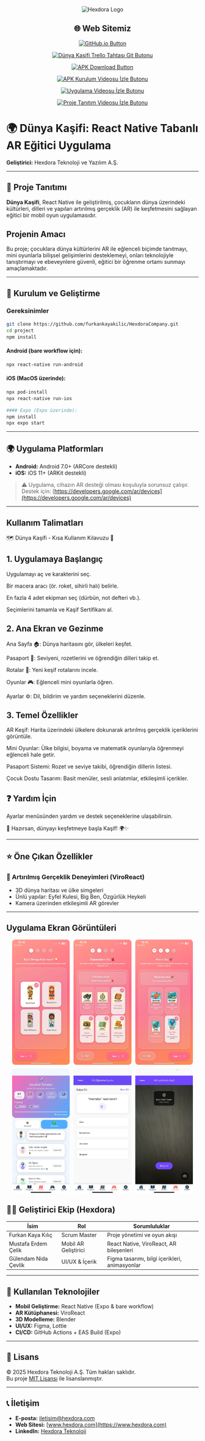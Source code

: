 <p align="center">
  <img src="docs/kurumsal/Hexdora.jpg" alt="Hexdora Logo" width="150"/>
</p>
<h2 align="center">🌐 Web Sitemiz</h2>

<p align="center">
  <a href="https://furkankayakilic.github.io/HexdoraCompany/" target="_blank">
    <img src="https://img.shields.io/badge/Uygulamayı%20GitHub.io%27da%20Görüntüle-Visit-blue?style=for-the-badge&logo=github" alt="GitHub.io Button"/>
  </a>
</p>

<p align="center">
  <a href="https://trello.com/b/ipdoKdbW/dunyakasifi" target="_blank">
    <img src="https://img.shields.io/badge/Dünya%20Kaşifi%20Trello%20Tahtası-Git-blue?style=for-the-badge&logo=trello" alt="Dünya Kaşifi Trello Tahtası Git Butonu"/>
  </a>
</p>

<p align="center">
  <a href="https://drive.google.com/file/d/1u_9bECziwtl03Q4_d8iAdnWdNuy-i-Is/view?usp=sharing" target="_blank">
    <img src="https://img.shields.io/badge/Uygulamayı%20İndir%20(APK)-Download-green?style=for-the-badge&logo=android" alt="APK Download Button"/>
  </a>
</p>

<p align="center">
  <a href="https://drive.google.com/file/d/1gqW2ci1CYsE7W8H2byNWaPG6gOTaDyBf/view?t=6" target="_blank">
    <img src="https://img.shields.io/badge/APK%20Kurulum%20Videosu-İzle-blue?style=for-the-badge&logo=googledrive" alt="APK Kurulum Videosu İzle Butonu"/>
  </a>
</p>

<p align="center">
  <a href="https://drive.google.com/file/d/1XuCgOhzqyGCu2tDhQYn1n7Tci7isBWuY/view?usp=sharing" target="_blank">
    <img src="https://img.shields.io/badge/Uygulama%20Videosu-İzle-blue?style=for-the-badge&logo=googledrive" alt="Uygulama Videosu İzle Butonu"/>
  </a>
</p>

<p align="center">
  <a href="https://drive.google.com/file/d/1B4wqtivso1G28LLPJbW_bhqR7QB3Fi02/view?usp=sharing" target="_blank">
    <img src="https://img.shields.io/badge/Proje%20Tanıtım%20Videosu-İzle-blue?style=for-the-badge&logo=googledrive" alt="Proje Tanıtım Videosu İzle Butonu"/>
  </a>
</p>




# 🌍 Dünya Kaşifi: React Native Tabanlı AR Eğitici Uygulama

**Geliştirici:** Hexdora Teknoloji ve Yazılım A.Ş.

---

## 📱 Proje Tanıtımı

**Dünya Kaşifi**, React Native ile geliştirilmiş, çocukların dünya üzerindeki kültürleri, dilleri ve yapıları artırılmış gerçeklik (AR) ile keşfetmesini sağlayan eğitici bir mobil oyun uygulamasıdır.

## Projenin Amacı

Bu proje; çocuklara dünya kültürlerini AR ile eğlenceli biçimde tanıtmayı, mini oyunlarla bilişsel gelişimlerini desteklemeyi, onları teknolojiyle tanıştırmayı ve ebeveynlere güvenli, eğitici bir öğrenme ortamı sunmayı amaçlamaktadır.

---
## 🚀 Kurulum ve Geliştirme
### Gereksinimler
```bash
git clone https://github.com/furkankayakilic/HexdoraCompany.git
cd project
npm install
```

#### Android (bare workflow için):

```bash
npx react-native run-android
```

#### iOS (MacOS üzerinde):

```bash
npx pod-install
npx react-native run-ios
```
```bash
#### Expo (Expo üzerinde):
npm install
npx expo start
```
---

## 🌍 Uygulama Platformları

- **Android:** Android 7.0+ (ARCore destekli)
- **iOS:** iOS 11+ (ARKit destekli)

> ⚠️ Uygulama, cihazın AR desteği olması koşuluyla sorunsuz çalışır. Destek için: [https://developers.google.com/ar/devices](https://developers.google.com/ar/devices)

---

## Kullanım Talimatları

🗺️ Dünya Kaşifi - Kısa Kullanım Kılavuzu 🚀
## 1. Uygulamaya Başlangıç
Uygulamayı aç ve karakterini seç.

Bir macera aracı (ör. roket, sihirli halı) belirle.

En fazla 4 adet ekipman seç (dürbün, not defteri vb.).

Seçimlerini tamamla ve Kaşif Sertifikanı al.

## 2. Ana Ekran ve Gezinme
Ana Sayfa 🏠: Dünya haritasını gör, ülkeleri keşfet.

Pasaport 📕: Seviyeni, rozetlerini ve öğrendiğin dilleri takip et.

Rotalar 📍: Yeni keşif rotalarını incele.

Oyunlar 🎮: Eğlenceli mini oyunlarla öğren.

Ayarlar ⚙️: Dil, bildirim ve yardım seçeneklerini düzenle.

## 3. Temel Özellikler
AR Keşif: Harita üzerindeki ülkelere dokunarak artırılmış gerçeklik içeriklerini görüntüle.

Mini Oyunlar: Ülke bilgisi, boyama ve matematik oyunlarıyla öğrenmeyi eğlenceli hale getir.

Pasaport Sistemi: Rozet ve seviye takibi, öğrendiğin dillerin listesi.

Çocuk Dostu Tasarım: Basit menüler, sesli anlatımlar, etkileşimli içerikler.

## ❓ Yardım İçin
Ayarlar menüsünden yardım ve destek seçeneklerine ulaşabilirsin.

🎉 Hazırsan, dünyayı keşfetmeye başla Kaşif! 🌍✨

---
## ⭐ Öne Çıkan Özellikler

### 🧠 Artırılmış Gerçeklik Deneyimleri (ViroReact)

- 3D dünya haritası ve ülke simgeleri
- Ünlü yapılar: Eyfel Kulesi, Big Ben, Özgürlük Heykeli
- Kamera üzerinden etkileşimli AR görevler

---
## Uygulama Ekran Görüntüleri

<div style="display: flex; flex-wrap: wrap; justify-content: center; gap: 10px;">

  <img src="docs/projectImages/avatarSelection.jpeg" alt="Ekran 1" style="width: 30%; border-radius: 8px;" />
  <img src="docs/projectImages/equipmentSelection.jpeg" alt="Ekran 2" style="width: 30%; border-radius: 8px;" />
  <img src="docs/projectImages/vehicleSelection.jpeg" alt="Ekran 3" style="width: 30%; border-radius: 8px;" />


  <img src="docs/projectImages/routesMissions.jpeg" alt="Ekran 4" style="width: 30%; border-radius: 8px;" />
  <img src="docs/projectImages/languageGame.jpeg" alt="Ekran 5" style="width: 30%; border-radius: 8px;" />
  <img src="docs/projectImages/ARCameraIntegration.jpeg" alt="Ekran 6" style="width: 30%; border-radius: 8px;" />

</div>

## 🧑‍💻 Geliştirici Ekip (Hexdora)

| İsim                 | Rol                    | Sorumluluklar                                 |
| -------------------- | ---------------------- | --------------------------------------------- |
| Furkan Kaya Kılıç    | Scrum Master           | Proje yönetimi ve oyun akışı                  |
| Mustafa Erdem Çelik  | Mobil AR Geliştirici   | React Native, ViroReact, AR bileşenleri       |
| Gülendam Nida Çevlik | UI/UX & İçerik         | Figma tasarımı, bilgi içerikleri, animasyonlar|

---

## 🔧 Kullanılan Teknolojiler

- **Mobil Geliştirme:** React Native (Expo & bare workflow)
- **AR Kütüphanesi:** ViroReact
- **3D Modelleme:** Blender
- **UI/UX:** Figma, Lottie
- **CI/CD:** GitHub Actions + EAS Build (Expo)

---


## 📄 Lisans

© 2025 Hexdora Teknoloji A.Ş. Tüm hakları saklıdır.  
Bu proje [MIT Lisansı](LICENSE) ile lisanslanmıştır.

---

## 📞 İletişim

- **E-posta:** iletisim@hexdora.com  
- **Web Sitesi:** [www.hexdora.com](https://www.hexdora.com)  
- **LinkedIn:** [Hexdora Teknoloji](https://linkedin.com/company/hexdora)







